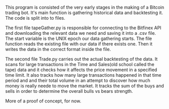 This program is consisted of the very early stages in the making of a Bitcoin trading bot. It's main function is gathering historical data and backtesting it. The code is split into to files.

The first file tapeGather.py is responsible for connecting to the Bitfinex API and downloading the relevant data we need and saving it into a .csv file. The start variable is the UNIX epoch our data gathering starts.
The file function reads the existing file with our data if there exists one. Then it writes the data in the correct format inside the file.

The second file Trade.py carries out the actual backtesting of the data. It scans for large transactions in the Time and Sales(old school called the tape) data and it checks how it affects the price movement in a specified time limit.
It also tracks how many large transactions happened in that time period and and their total volume in an attempt to discover how much money is really neede to move the market. It tracks the sum of the  buys and sells in order to determine the overall bulls vs bears strength.

More of a proof of concept, for now.